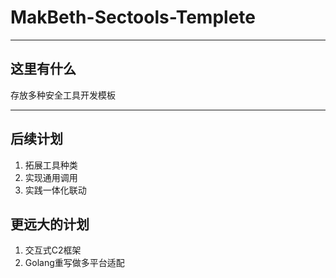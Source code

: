 # MakBeth-Sectools-Templete

---
## 这里有什么

存放多种安全工具开发模板

---

## 后续计划

1. 拓展工具种类
2. 实现通用调用
3. 实践一体化联动

## 更远大的计划

1. 交互式C2框架
2. Golang重写做多平台适配
